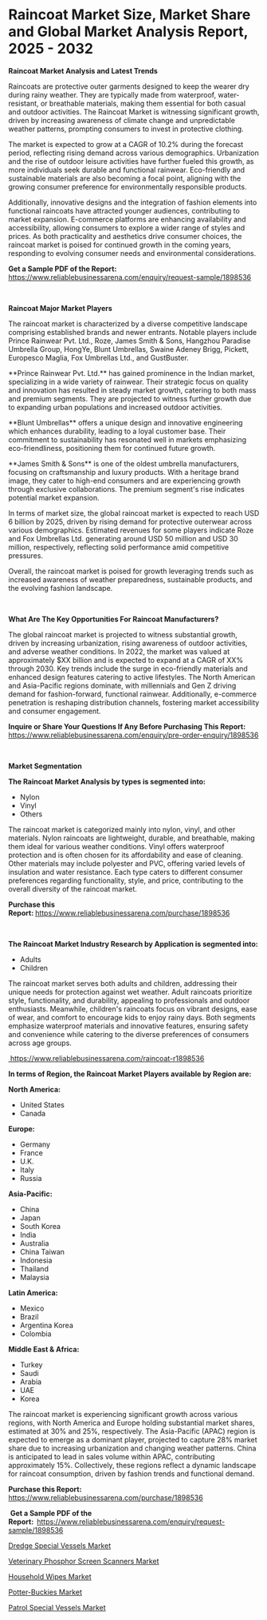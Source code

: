 <p><h1>Raincoat Market Size, Market Share and Global Market Analysis Report, 2025 - 2032</h1></p><p><strong>Raincoat Market Analysis and Latest Trends</strong></p>
<p><p>Raincoats are protective outer garments designed to keep the wearer dry during rainy weather. They are typically made from waterproof, water-resistant, or breathable materials, making them essential for both casual and outdoor activities. The Raincoat Market is witnessing significant growth, driven by increasing awareness of climate change and unpredictable weather patterns, prompting consumers to invest in protective clothing.</p><p>The market is expected to grow at a CAGR of 10.2% during the forecast period, reflecting rising demand across various demographics. Urbanization and the rise of outdoor leisure activities have further fueled this growth, as more individuals seek durable and functional rainwear. Eco-friendly and sustainable materials are also becoming a focal point, aligning with the growing consumer preference for environmentally responsible products.</p><p>Additionally, innovative designs and the integration of fashion elements into functional raincoats have attracted younger audiences, contributing to market expansion. E-commerce platforms are enhancing availability and accessibility, allowing consumers to explore a wider range of styles and prices. As both practicality and aesthetics drive consumer choices, the raincoat market is poised for continued growth in the coming years, responding to evolving consumer needs and environmental considerations.</p></p>
<p><strong>Get a Sample PDF of the Report:&nbsp;</strong> <a href="https://www.reliablebusinessarena.com/enquiry/request-sample/1898536?utm_campaign=2130&utm_medium=2&utm_source=Github&utm_content=ia&utm_term=05022025&utm_id=raincoat">https://www.reliablebusinessarena.com/enquiry/request-sample/1898536</a></p>
<p>&nbsp;</p>
<p><strong>Raincoat Major Market Players</strong></p>
<p><p>The raincoat market is characterized by a diverse competitive landscape comprising established brands and newer entrants. Notable players include Prince Rainwear Pvt. Ltd., Roze, James Smith & Sons, Hangzhou Paradise Umbrella Group, HongYe, Blunt Umbrellas, Swaine Adeney Brigg, Pickett, Europesco Maglia, Fox Umbrellas Ltd., and GustBuster.</p><p>**Prince Rainwear Pvt. Ltd.** has gained prominence in the Indian market, specializing in a wide variety of rainwear. Their strategic focus on quality and innovation has resulted in steady market growth, catering to both mass and premium segments. They are projected to witness further growth due to expanding urban populations and increased outdoor activities.</p><p>**Blunt Umbrellas** offers a unique design and innovative engineering which enhances durability, leading to a loyal customer base. Their commitment to sustainability has resonated well in markets emphasizing eco-friendliness, positioning them for continued future growth.</p><p>**James Smith & Sons** is one of the oldest umbrella manufacturers, focusing on craftsmanship and luxury products. With a heritage brand image, they cater to high-end consumers and are experiencing growth through exclusive collaborations. The premium segment's rise indicates potential market expansion.</p><p>In terms of market size, the global raincoat market is expected to reach USD 6 billion by 2025, driven by rising demand for protective outerwear across various demographics. Estimated revenues for some players indicate Roze and Fox Umbrellas Ltd. generating around USD 50 million and USD 30 million, respectively, reflecting solid performance amid competitive pressures.</p><p>Overall, the raincoat market is poised for growth leveraging trends such as increased awareness of weather preparedness, sustainable products, and the evolving fashion landscape.</p></p>
<p>&nbsp;</p>
<p><strong>What Are The Key Opportunities For Raincoat Manufacturers?</strong></p>
<p><p>The global raincoat market is projected to witness substantial growth, driven by increasing urbanization, rising awareness of outdoor activities, and adverse weather conditions. In 2022, the market was valued at approximately $XX billion and is expected to expand at a CAGR of XX% through 2030. Key trends include the surge in eco-friendly materials and enhanced design features catering to active lifestyles. The North American and Asia-Pacific regions dominate, with millennials and Gen Z driving demand for fashion-forward, functional rainwear. Additionally, e-commerce penetration is reshaping distribution channels, fostering market accessibility and consumer engagement.</p></p>
<p><strong>Inquire or Share Your Questions If Any Before Purchasing This Report:</strong> <a href="https://www.reliablebusinessarena.com/enquiry/pre-order-enquiry/1898536?utm_campaign=2130&utm_medium=2&utm_source=Github&utm_content=ia&utm_term=05022025&utm_id=raincoat">https://www.reliablebusinessarena.com/enquiry/pre-order-enquiry/1898536</a></p>
<p>&nbsp;</p>
<p><strong>Market Segmentation</strong></p>
<p><strong>The Raincoat Market Analysis by types is segmented into:</strong></p>
<p><ul><li>Nylon</li><li>Vinyl</li><li>Others</li></ul></p>
<p><p>The raincoat market is categorized mainly into nylon, vinyl, and other materials. Nylon raincoats are lightweight, durable, and breathable, making them ideal for various weather conditions. Vinyl offers waterproof protection and is often chosen for its affordability and ease of cleaning. Other materials may include polyester and PVC, offering varied levels of insulation and water resistance. Each type caters to different consumer preferences regarding functionality, style, and price, contributing to the overall diversity of the raincoat market.</p></p>
<p><strong>Purchase this Report:&nbsp;</strong><a href="https://www.reliablebusinessarena.com/purchase/1898536?utm_campaign=2130&utm_medium=2&utm_source=Github&utm_content=ia&utm_term=05022025&utm_id=raincoat">https://www.reliablebusinessarena.com/purchase/1898536</a></p>
<p>&nbsp;</p>
<p><strong>The Raincoat Market Industry Research by Application is segmented into:</strong></p>
<p><ul><li>Adults</li><li>Children</li></ul></p>
<p><p>The raincoat market serves both adults and children, addressing their unique needs for protection against wet weather. Adult raincoats prioritize style, functionality, and durability, appealing to professionals and outdoor enthusiasts. Meanwhile, children's raincoats focus on vibrant designs, ease of wear, and comfort to encourage kids to enjoy rainy days. Both segments emphasize waterproof materials and innovative features, ensuring safety and convenience while catering to the diverse preferences of consumers across age groups.</p></p>
<p><a href="https://www.reliablebusinessarena.com/raincoat-r1898536?utm_campaign=2130&utm_medium=2&utm_source=Github&utm_content=ia&utm_term=05022025&utm_id=raincoat">&nbsp;https://www.reliablebusinessarena.com/raincoat-r1898536</a></p>
<p><strong>In terms of Region, the Raincoat Market Players available by Region are:</strong></p>
<p>
    <p> <strong> North America: </strong>
        <ul>
            <li>United States</li>
            <li>Canada</li>
        </ul>
        </p> 
    <p> <strong> Europe: </strong>
        <ul>
            <li>Germany</li>
            <li>France</li>
            <li>U.K.</li>
            <li>Italy</li>
            <li>Russia</li>
        </ul>
        </p> 
    <p> <strong> Asia-Pacific: </strong>
        <ul>
            <li>China</li>
            <li>Japan</li>
            <li>South Korea</li>
            <li>India</li>
            <li>Australia</li>
            <li>China Taiwan</li>
            <li>Indonesia</li>
            <li>Thailand</li>
            <li>Malaysia</li>
        </ul>
        </p> 
    <p> <strong> Latin America: </strong>
        <ul>
            <li>Mexico</li>
            <li>Brazil</li>
            <li>Argentina Korea</li>
            <li>Colombia</li>
        </ul>
        </p> 
    <p> <strong> Middle East & Africa: </strong>
        <ul>
            <li>Turkey</li>
            <li>Saudi</li>
            <li>Arabia</li>
            <li>UAE</li>
            <li>Korea</li>
        </ul>
    </p>
    </p>
<p><p>The raincoat market is experiencing significant growth across various regions, with North America and Europe holding substantial market shares, estimated at 30% and 25%, respectively. The Asia-Pacific (APAC) region is expected to emerge as a dominant player, projected to capture 28% market share due to increasing urbanization and changing weather patterns. China is anticipated to lead in sales volume within APAC, contributing approximately 15%. Collectively, these regions reflect a dynamic landscape for raincoat consumption, driven by fashion trends and functional demand.</p></p>
<p><strong>Purchase this Report: </strong><a href="https://www.reliablebusinessarena.com/purchase/1898536?utm_campaign=2130&utm_medium=2&utm_source=Github&utm_content=ia&utm_term=05022025&utm_id=raincoat">https://www.reliablebusinessarena.com/purchase/1898536</a></p>
<p>&nbsp;<strong>Get a Sample PDF of the Report:&nbsp;&nbsp;</strong><a href="https://www.reliablebusinessarena.com/enquiry/request-sample/1898536?utm_campaign=2130&utm_medium=2&utm_source=Github&utm_content=ia&utm_term=05022025&utm_id=raincoat">https://www.reliablebusinessarena.com/enquiry/request-sample/1898536</a></p>
<p><strong></strong></p>
<p><p><a href="https://www.linkedin.com/pulse/projected-revenue-market-growth-dredge-special-vessels-industry-hykaf?utm_campaign=2130&utm_medium=2&utm_source=Github&utm_content=ia&utm_term=05022025&utm_id=raincoat">Dredge Special Vessels Market</a></p><p><a href="https://www.linkedin.com/pulse/detailed-veterinary-phosphor-screen-scanners-market-report-uzj3f?utm_campaign=2130&utm_medium=2&utm_source=Github&utm_content=ia&utm_term=05022025&utm_id=raincoat">Veterinary Phosphor Screen Scanners Market</a></p><p><a href="https://github.com/delindacallegari68/Market-Research-Report-List-1/blob/main/household-wipes-market.md?utm_campaign=2130&utm_medium=2&utm_source=Github&utm_content=ia&utm_term=05022025&utm_id=raincoat">Household Wipes Market</a></p><p><a href="https://www.linkedin.com/pulse/understanding-11-cagrforecast-potter-buckies-industry-from-gpb6f?utm_campaign=2130&utm_medium=2&utm_source=Github&utm_content=ia&utm_term=05022025&utm_id=raincoat">Potter-Buckies Market</a></p><p><a href="https://www.linkedin.com/pulse/patrol-special-vessels-market-growth-outlook-from-2025-2032-projecting-chj7f?utm_campaign=2130&utm_medium=2&utm_source=Github&utm_content=ia&utm_term=05022025&utm_id=raincoat">Patrol Special Vessels Market</a></p></p>